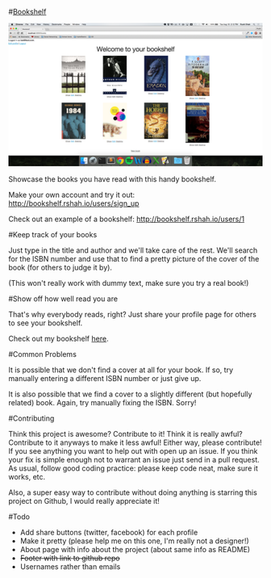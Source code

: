 #[Bookshelf](http://bookshelf.rshah.io/)

![Bookshelf Screenshot](Bookshelf_Screenshot.png)

Showcase the books you have read with this handy bookshelf. 

Make your own account and try it out: http://bookshelf.rshah.io/users/sign_up

Check out an example of a bookshelf: http://bookshelf.rshah.io/users/1

#Keep track of your books

Just type in the title and author and we'll take care of the rest. We'll search for the ISBN number and use that to find a pretty picture of the cover of the book (for others to judge it by). 

(This won't really work with dummy text, make sure you try a real book!)

#Show off how well read you are

That's why everybody reads, right? Just share your profile page for others to see your bookshelf. 

Check out my bookshelf [here](http://bookshelf.rshah.io/users/1). 

#Common Problems

It is possible that we don't find a cover at all for your book. If so, try manually entering a different ISBN number or just give up. 

It is also possible that we find a cover to a slightly different (but hopefully related) book. Again, try manually fixing the ISBN. Sorry!

#Contributing

Think this project is awesome? Contribute to it! Think it is really awful? Contribute to it anyways to make it less awful! Either way, please contribute! If you see anything you want to help out with open up an issue. If you think your fix is simple enough not to warrant an issue just send in a pull request. As usual, follow good coding practice: please keep code neat, make sure it works, etc.

Also, a super easy way to contribute without doing anything is starring this project on Github, I would really appreciate it!

#Todo
 - Add share buttons (twitter, facebook) for each profile
 - Make it pretty (please help me on this one, I'm really not a designer!)
 - About page with info about the project (about same info as README)
 - ~~Footer with link to github repo~~
 - Usernames rather than emails